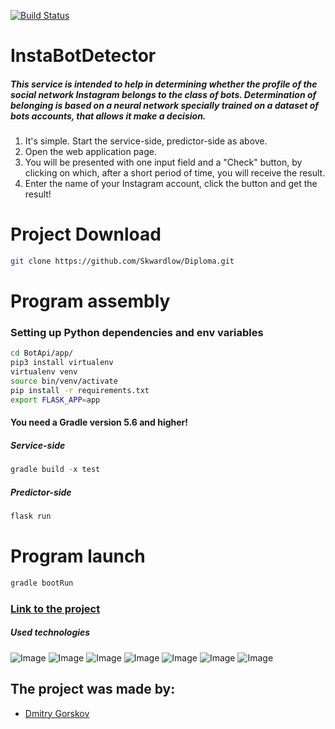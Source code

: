 [![Build Status](https://travis-ci.com/Skwardlow/Diploma.svg?token=KCkKDpGCxsPEM3xKfkFv&branch=master)](https://travis-ci.com/github/Skwardlow/Diploma)

# InstaBotDetector

##### This service is intended to help in determining whether the profile of the social network Instagram belongs to the class of bots. Determination of belonging is based on a neural network specially trained on a dataset of bots accounts, that allows it make a decision.
 1. It's simple. Start the service-side, predictor-side as above.
 2. Open the web application page.
 3. You will be presented with one input field and a "Check" button, by clicking on which, after a short period of time, you will receive the result.
 4. Enter the name of your Instagram account, click the button and get the result!

# Project Download
```Bash
git clone https://github.com/Skwardlow/Diploma.git
```

# Program assembly

### Setting up Python dependencies and env variables
```Bash
cd BotApi/app/
pip3 install virtualenv
virtualenv venv
source bin/venv/activate
pip install -r requirements.txt
export FLASK_APP=app
```

#### You need a Gradle version 5.6 and higher!

##### Service-side
```Groovy
gradle build -x test
```

##### Predictor-side
```Bash
flask run
```

# Program launch
```Groovy
gradle bootRun
```

### [Link to the project](https://instabotdetector.herokuapp.com/)

##### Used technologies 
![Image](https://lilly021.com/wp-content/uploads/2019/07/springBoot_featured_image.png)
![Image](https://i.ytimg.com/vi/ClM3T7uozEo/maxresdefault.jpg)
![Image](https://pbs.twimg.com/media/Ch-UM1wWEAISZac.jpg)
![Image](https://static.tildacdn.com/tild3830-6137-4139-b266-323735306638/IG-Glyph-Icon-hero.png)
![Image](https://neurohive.io/wp-content/uploads/2019/06/1200px-Scikit_learn_logo_small.svg.png)
![Image](https://linux-notes.org/wp-content/uploads/2019/06/Ustanovka-heroku-v-UnixLinux-660x320.jpg)
![Image](http://www.johncanessa.com/wp-content/uploads/2017/03/rest_api_logo.jpg)



## The project was made by:
* [Dmitry Gorskov](https://github.com/Skwardlow) 
